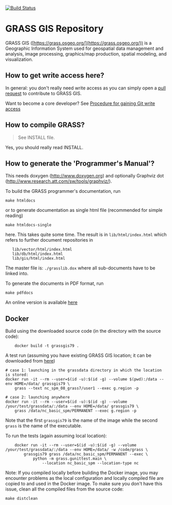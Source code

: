 [![Build Status](https://travis-ci.com/OSGeo/grass.svg?branch=master)](https://travis-ci.com/OSGeo/grass)

GRASS GIS Repository
====================

GRASS GIS ([https://grass.osgeo.org/](https://grass.osgeo.org/)) is a Geographic Information System
used for geospatial data management and analysis, image processing, graphics/map production,
spatial modeling, and visualization.


How to get write access here?
-----------------------------

In general: you don't really need write access as you can simply open a
[pull request](https://github.com/OSGeo/grass/pulls) to contribute to GRASS GIS.

Want to become a core developer? See
[Procedure for gaining Git write access](https://trac.osgeo.org/grass/wiki/HowToContribute#WriteaccesstotheGRASScorerepository)

How to compile GRASS?
---------------------

> See INSTALL file.

Yes, you should really read INSTALL.

How to generate the 'Programmer's Manual'?
------------------------------------------

This needs doxygen (http://www.doxygen.org) and optionally
Graphviz dot (http://www.research.att.com/sw/tools/graphviz/).

To build the GRASS programmer's documentation, run
```
make htmldocs
```
or to generate documentation as single html file (recommended for simple reading)
```
make htmldocs-single
```
here. This takes quite some time. The result is in `lib/html/index.html`
which refers to further document repositories in
```
   lib/vector/html/index.html
   lib/db/html/index.html
   lib/gis/html/index.html
```

The master file is: `./grasslib.dox` where all sub-documents have to
be linked into.

To generate the documents in PDF format, run

```
make pdfdocs
```

An online version is available [here](https://grass.osgeo.org/programming7/)

## Docker

Build using the downloaded source code (in the directory with the
source code):

```
    docker build -t grassgis79 .
```

A test run (assuming you have existing GRASS GIS location; it can be downloaded from
[here](https://grass.osgeo.org/sampledata/north_carolina/nc_basic_spm_grass7.zip))

```
# case 1: launching in the grassdata directory in which the location is stored:
docker run -it --rm --user=$(id -u):$(id -g) --volume $(pwd):/data --env HOME=/data/ grassgis79 \
    grass --text nc_spm_08_grass7/user1 --exec g.region -p

# case 2: launching anywhere
docker run -it --rm --user=$(id -u):$(id -g) --volume /your/test/grassdata/:/data --env HOME=/data/ grassgis79 \
    grass /data/nc_basic_spm/PERMANENT --exec g.region -p
```

Note that the first `grassgis79` is the name of the image while the second
`grass` is the name of the executable.

To run the tests (again assuming local location):

```
    docker run -it --rm --user=$(id -u):$(id -g) --volume /your/test/grassdata/:/data --env HOME=/data/ -w /code/grass \
        grassgis79 grass /data/nc_basic_spm/PERMANENT --exec \
            python -m grass.gunittest.main \
                --location nc_basic_spm --location-type nc
```

Note: If you compiled locally before building the Docker image, you may
encounter problems as the local configuration and locally compiled file
are copied to and used in the Docker image. To make sure you don't have
this issue, clean all the compiled files from the source code:

```
make distclean
```
